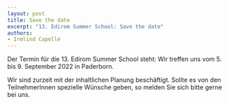 ```yaml
---
layout: post 
title: Save the date
excerpt: "13. Edirom Summer School: Save the date"
authors:
- Irmlind Capelle
---
```


Der Termin für die 13. Edirom Summer School steht: Wir treffen uns vom 5. 
bis 9. September 2022 in Paderborn.

Wir sind zurzeit mit der inhaltlichen Planung beschäftigt. Sollte es von 
den TeilnehmerInnen spezielle Wünsche geben, so melden Sie sich bitte gerne 
bei uns.